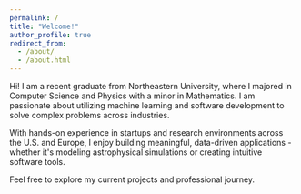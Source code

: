 ```yaml
---
permalink: /
title: "Welcome!"
author_profile: true
redirect_from: 
  - /about/
  - /about.html
---
```


Hi! I am a recent graduate from Northeastern University, where I majored in Computer Science and Physics with a minor in Mathematics. I am passionate about utilizing machine learning and software development to solve complex problems across industries.

With hands-on experience in startups and research environments across the U.S. and Europe, I enjoy building meaningful, data-driven applications - whether it's modeling astrophysical simulations or creating intuitive software tools.


Feel free to explore my current projects and professional journey.